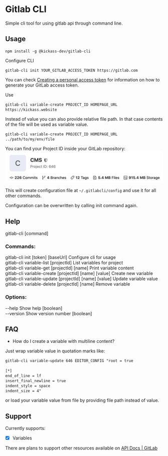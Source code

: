 # Gitlab CLI

Simple cli tool for using gitlab api through command line.

## Usage

```
npm install -g @kickass-dev/gitlab-cli
```

Configure CLI
```
gitlab-cli init YOUR_GITLAB_ACCESS_TOKEN https://gitlab.com
```

You can check [Creating a personal access token](https://docs.gitlab.com/ee/user/profile/personal_access_tokens.html#creating-a-personal-access-token) for information on how to generate your GitLab access token.

Use
```
gitlab-cli variable-create PROJECT_ID HOMEPAGE_URL https://kickass.website
```

Instead of value you can also provide relative file path. In that case contents of the file
will be used as variable value.
```
gitlab-cli variable-create PROJECT_ID HOMEPAGE_URL ../path/to/my/env/file
```

You can find your Project ID inside your GitLab repository:
![Where is my Project ID](https://github.com/capJavert/gitlab-cli/raw/master/images/where-is-my-project-id.jpg "Where is my Project ID")

This will create configuration file at `~/.gitlabcli/config` and use it for all other commands.

Configuration can be overwritten by calling init command again.

## Help

gitlab-cli [command]

### Commands:  
  gitlab-cli init [token] [baseUrl]         Configure cli for usage  
  gitlab-cli variable-list [projectId]      List variables for project  
  gitlab-cli variable-get [projectId] [name]       Print variable content  
  gitlab-cli variable-create [projectId] [name] [value]    Create new variable  
  gitlab-cli variable-update [projectId] [name] [value]    Update variable value  
  gitlab-cli variable-delete [projectId] [name]    Remove variable  

### Options:
  --help     Show help                                                 [boolean]  
  --version  Show version number                                       [boolean]  

## FAQ
* How do I create a variable with multiline content?

Just wrap variable value in quotation marks like:
```
gitlab-cli variable-update 646 EDITOR_CONFIG "root = true

[*]
end_of_line = lf
insert_final_newline = true
indent_style = space
indent_size = 4"
``` 
or load your variable value from file by providing file path instead of value.

## Support

Currently supports:
- [x] Variables

There are plans to support other resources available on [API Docs | GitLab](https://docs.gitlab.com/ee/api/README.html)
